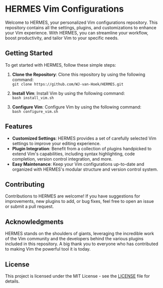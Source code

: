 # HERMES Vim Configurations

Welcome to HERMES, your personalized Vim configurations repository. This repository contains all the settings, plugins, and customizations to enhance your Vim experience. With HERMES, you can streamline your workflow, boost productivity, and tailor Vim to your specific needs.

## Getting Started

To get started with HERMES, follow these simple steps:

1. **Clone the Repository**: Clone this repository by using the following command:  
   ```git clone https://github.com/WJ-van-Hoek/HERMES.git```

2. **Install Vim**: Install Vim by using the following command:  
   ```bash install_vim.sh```
 
3. **Configure Vim**: Configure Vim by using the following command:  
   ```bash configure_vim.sh``` 

## Features

- **Customized Settings**: HERMES provides a set of carefully selected Vim settings to improve your editing experience.
- **Plugin Integration**: Benefit from a collection of plugins handpicked to extend Vim's capabilities, including syntax highlighting, code completion, version control integration, and more.
- **Easy Maintenance**: Keep your Vim configurations up-to-date and organized with HERMES's modular structure and version control system.

## Contributing

Contributions to HERMES are welcome! If you have suggestions for improvements, new plugins to add, or bug fixes, feel free to open an issue or submit a pull request.

## Acknowledgments

HERMES stands on the shoulders of giants, leveraging the incredible work of the Vim community and the developers behind the various plugins included in this repository. A big thank you to everyone who has contributed to making Vim the powerful tool it is today.

## License

This project is licensed under the MIT License - see the [LICENSE](./administration/LICENSE.md) file for details.
